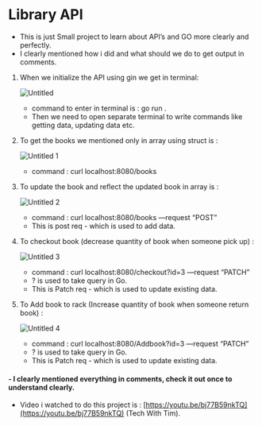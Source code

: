 # Library API

- This is just Small project to learn about API’s and GO more clearly and perfectly.
- I clearly mentioned how i did and what should we do to get output in comments.

1. When we initialize the API using gin we get in terminal:

    ![Untitled](https://user-images.githubusercontent.com/57310710/188282849-d3c3c7fb-290a-45e2-bf55-5c97577e0aac.png)    
    - command to enter in terminal is : go run .
    - Then we need to open separate terminal to write commands like getting data, updating data etc.


2. To get the books we mentioned only in array using struct is :

    ![Untitled 1](https://user-images.githubusercontent.com/57310710/188282851-4e48fe0e-e1dc-47cf-80dd-dcbecb231ece.png)        
    - command : curl localhost:8080/books


3. To update the book and reflect the updated book in array is :

    ![Untitled 2](https://user-images.githubusercontent.com/57310710/188282853-3dfbc655-b065-4adc-8788-cb8ac2655ad9.png)    
    - command : curl localhost:8080/books —request “POST”
    - This is post req - which is used to add data.


4. To checkout book (decrease quantity of book when someone pick up) :

    ![Untitled 3](https://user-images.githubusercontent.com/57310710/188282855-43a35293-126f-4639-84f8-d966b8efc45c.png)
    - command : curl localhost:8080/checkout?id=3 —request “PATCH”
    - ? is used to take query in Go.
    - This is Patch req - which is used to update existing data.


5. To Add book to rack (Increase quantity of book when someone return book) :

    ![Untitled 4](https://user-images.githubusercontent.com/57310710/188282856-f5ee7c55-2dbc-4550-857f-687b1d8cfd5b.png)
    - command : curl localhost:8080/Addbook?id=3 —request “PATCH”
    - ? is used to take query in Go.
    - This is Patch req - which is used to update existing data.

#### - I clearly mentioned everything in comments, check it out once to understand clearly.
- Video i watched to do this project is : [https://youtu.be/bj77B59nkTQ](https://youtu.be/bj77B59nkTQ) (Tech With Tim).
